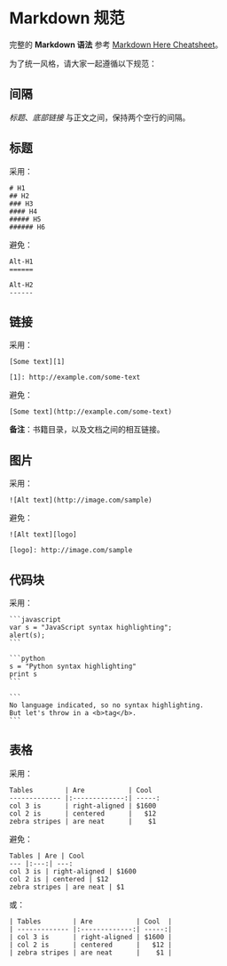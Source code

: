 # Markdown 规范

完整的 **Markdown 语法** 参考 [Markdown Here Cheatsheet][1]。


为了统一风格，请大家一起遵循以下规范：


## 间隔

*标题*、*底部链接* 与正文之间，保持两个空行的间隔。


## 标题

采用：

    # H1
    ## H2
    ### H3
    #### H4
    ##### H5
    ###### H6

避免：

    Alt-H1
    ======

    Alt-H2
    ------


## 链接

采用：

    [Some text][1]

    [1]: http://example.com/some-text

避免：

    [Some text](http://example.com/some-text)

**备注**：书籍目录，以及文档之间的相互链接。


## 图片

采用：

    ![Alt text](http://image.com/sample)

避免：

    ![Alt text][logo]

    [logo]: http://image.com/sample


## 代码块

采用：

    ```javascript
    var s = "JavaScript syntax highlighting";
    alert(s);
    ```

    ```python
    s = "Python syntax highlighting"
    print s
    ```

    ```
    No language indicated, so no syntax highlighting.
    But let's throw in a <b>tag</b>.
    ```


## 表格

采用：

    Tables        | Are           | Cool
    ------------- |:-------------:| -----:
    col 3 is      | right-aligned | $1600
    col 2 is      | centered      |   $12
    zebra stripes | are neat      |    $1

避免：

    Tables | Are | Cool
    --- |:---:| ---:
    col 3 is | right-aligned | $1600
    col 2 is | centered | $12
    zebra stripes | are neat | $1

或：

    | Tables        | Are           | Cool  |
    | ------------- |:-------------:| -----:|
    | col 3 is      | right-aligned | $1600 |
    | col 2 is      | centered      |   $12 |
    | zebra stripes | are neat      |    $1 |


[1]: https://github.com/adam-p/markdown-here/wiki/Markdown-Here-Cheatsheet
